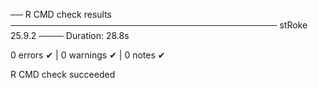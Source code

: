 ── R CMD check results ─────────────────────────────────────────── stRoke 25.9.2 ────
Duration: 28.8s

0 errors ✔ | 0 warnings ✔ | 0 notes ✔

R CMD check succeeded